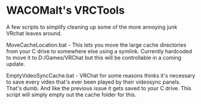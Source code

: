 # WACOMalt's VRCTools
A few scripts to simplify cleaning up some of the more annoying junk VRchat leaves around.

MoveCacheLocation.bat - This lets you move the large cache directories from your C drive to somewhere else using a symlink. Currently hardcoded to move it to D:/Games/VRChat but this will be controllable in a coming update.

EmptyVideoSyncCache.bat - VRChat for some reasons thinks it's necessary to save every video that's ever been played by their videosync panels. That's dumb. And like the previous issue it gets saved to your C drive. This script will simply empty out the cache folder for this.
